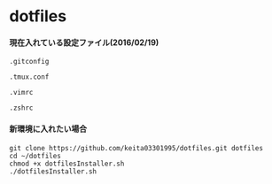 # dotfiles

#### 現在入れている設定ファイル(2016/02/19)

```
.gitconfig

.tmux.conf

.vimrc

.zshrc
```

#### 新環境に入れたい場合

```
git clone https://github.com/keita03301995/dotfiles.git dotfiles
cd ~/dotfiles
chmod +x dotfilesInstaller.sh
./dotfilesInstaller.sh
```
